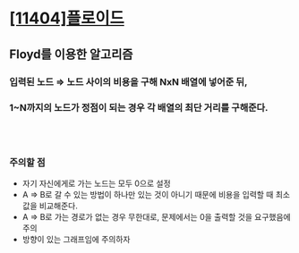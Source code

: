 # [[11404]플로이드](https://www.acmicpc.net/problem/11404)

## Floyd를 이용한 알고리즘

### 입력된 노드 ⇒ 노드 사이의 비용을 구해 NxN 배열에 넣어준 뒤,<br>
### 1~N까지의 노드가 정점이 되는 경우 각 배열의 최단 거리를 구해준다. 

<br>
<br>

### 주의할 점
- 자기 자신에게로 가는 노드는 모두 0으로 설정
-  A ⇒ B로 갈 수 있는 방법이 하나만 있는 것이 아니기 때문에 비용을 입력할 때 최소값을 비교해준다.
- A ⇒ B로 가는 경로가 없는 경우 무한대로, 문제에서는 0을 출력할 것을 요구했음에 주의
- 방향이 있는 그래프임에 주의하자
